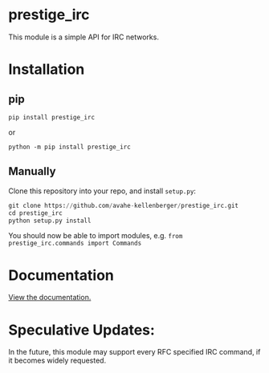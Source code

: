 # prestige_irc

This module is a simple API for IRC networks.

# Installation

## pip

`pip install prestige_irc`

or

`python -m pip install prestige_irc`

## Manually

Clone this repository into your repo, and install `setup.py`:

```python
git clone https://github.com/avahe-kellenberger/prestige_irc.git
cd prestige_irc
python setup.py install
```
You should now be able to import modules, e.g. `from prestige_irc.commands import Commands`

# Documentation

[View the documentation.](https://github.com/avahe-kellenberger/prestige_irc/wiki/Documentation-Home)
  
# Speculative Updates:
In the future, this module may support every RFC specified IRC command, if it becomes widely requested.
 
